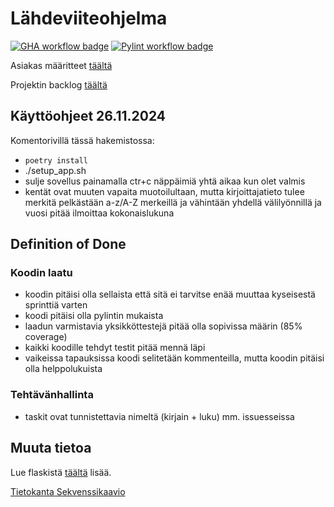 # Lähdeviiteohjelma

[![GHA workflow badge](https://github.com/liitutaulu-42/miniprojekti-liitutaulu-42/actions/workflows/ci.yaml/badge.svg)](https://github.com/liitutaulu-42/miniprojekti-liitutaulu-42/actions/workflows/ci.yaml)
[![Pylint workflow badge](https://github.com/liitutaulu-42/miniprojekti-liitutaulu-42/actions/workflows/pylint.yml/badge.svg)](https://github.com/liitutaulu-42/miniprojekti-liitutaulu-42/actions/workflows/pylint.yml)

Asiakas määritteet [täältä](https://ohjelmistotuotanto-hy.github.io/speksi/)

Projektin backlog [täältä](https://docs.google.com/spreadsheets/d/1kT_Y4y7KcN3mlNamRc5pwhnNV9R3p1UBAP4W0XShYLs/edit?usp=sharing)

## Käyttöohjeet 26.11.2024

Komentorivillä tässä hakemistossa:

- `poetry install`
- ./setup_app.sh
- sulje sovellus painamalla ctr+c näppäimiä yhtä aikaa kun olet valmis
- kentät ovat muuten vapaita muotoilultaan, mutta kirjoittajatieto tulee merkitä pelkästään a-z/A-Z merkeillä ja vähintään yhdellä välilyönnillä ja vuosi pitää ilmoittaa kokonaislukuna

## Definition of Done

### Koodin laatu

- koodin pitäisi olla sellaista että sitä ei tarvitse enää muuttaa kyseisestä sprinttiä varten
- koodi pitäisi olla pylintin mukaista
- laadun varmistavia yksikköttestejä pitää olla sopivissa määrin (85% coverage) 
- kaikki koodille tehdyt testit pitää mennä läpi
- vaikeissa tapauksissa koodi selitetään kommenteilla, mutta koodin pitäisi olla helppolukuista

### Tehtävänhallinta

- taskit ovat tunnistettavia nimeltä (kirjain + luku) mm. issuesseissa

## Muuta tietoa

Lue flaskistä [täältä](https://ohjelmistotuotanto-hy.github.io/flask/) lisää.

[Tietokanta Sekvenssikaavio](https://sequencediagram.org/index.html#initialData=C4S2BsFMAIBUUsA9gawIYDthugZUigG6QYDOpI6ahISAUHQA5oBOoAxiM1tANIAnAT2DB+AK34NmbEJ27A8SYuHABXUlNYcumBQDFwaUik0y5u6ABE02AEZHIDaHyEjx-ALQA+XEsgr1AC4AQXAkMHUKQlUVHAAiEAwAE0gADwA6AAtgAFtwOIAdDHB+TMREfn4MaDCctBQUSH9DaFBIJKRgQKKACkbBABo0VWBMpBYB0AhIAbEkVRYMNHABwUhWAEoGX2U1Um8DIxRA+HbOmtLy0SroHMQkJJBYorjSVVscsAB9JJs0Ho2cWgpEgLGILCeUAYh2M3msdgcJwQHQU2BUJAwiDQmFu90ezwwcXYLHWwEgXxJADNQSR2JBSACgW1kOgsNiMNDDLCfH4AqRArxVNU2ijoEhqiUymSRIJoGIcGioBhMSJVAMioZsCNVKpoMtwsBIiBotAdSl0SQgA)
